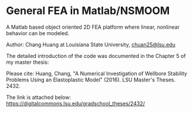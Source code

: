 # General FEA in Matlab/NSMOOM
A Matlab based object oriented 2D FEA platform where linear, nonlinear behavior can be modeled.

Author: Chang Huang at Louisiana State University, chuan25@lsu.edu

The detailed introduction of the code was documented in the Chapter 5 of my master thesis:

Please cite: Huang, Chang, "A Numerical Investigation of Wellbore Stability Problems Using an Elastoplastic Model" (2016). LSU Master's Theses. 2432. 

The link is attached below:
https://digitalcommons.lsu.edu/gradschool_theses/2432/
